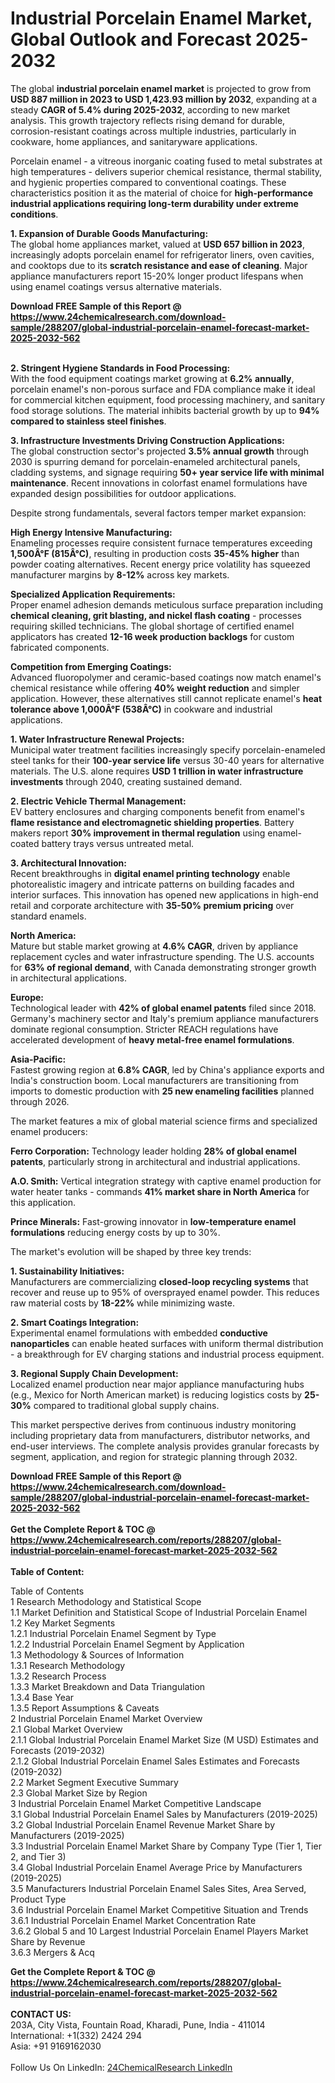<h1>Industrial Porcelain Enamel Market, Global Outlook and Forecast 2025-2032</h1><p>The global <strong>industrial porcelain enamel market</strong> is projected to grow from <strong>USD 887 million in 2023 to USD 1,423.93 million by 2032</strong>, expanding at a steady <strong>CAGR of 5.4% during 2025-2032</strong>, according to new market analysis. This growth trajectory reflects rising demand for durable, corrosion-resistant coatings across multiple industries, particularly in cookware, home appliances, and sanitaryware applications.</p><p>Porcelain enamel - a vitreous inorganic coating fused to metal substrates at high temperatures - delivers superior chemical resistance, thermal stability, and hygienic properties compared to conventional coatings. These characteristics position it as the material of choice for <strong>high-performance industrial applications requiring long-term durability under extreme conditions</strong>.</p><p><strong>1. Expansion of Durable Goods Manufacturing:</strong><br>
The global home appliances market, valued at <strong>USD 657 billion in 2023</strong>, increasingly adopts porcelain enamel for refrigerator liners, oven cavities, and cooktops due to its <strong>scratch resistance and ease of cleaning</strong>. Major appliance manufacturers report 15-20% longer product lifespans when using enamel coatings versus alternative materials.</p><div><b>Download FREE Sample of this Report @ 
            <a href="https://www.24chemicalresearch.com/download-sample/288207/global-industrial-porcelain-enamel-forecast-market-2025-2032-562">
            https://www.24chemicalresearch.com/download-sample/288207/global-industrial-porcelain-enamel-forecast-market-2025-2032-562</a></b></div><br><p><strong>2. Stringent Hygiene Standards in Food Processing:</strong><br>
With the food equipment coatings market growing at <strong>6.2% annually</strong>, porcelain enamel's non-porous surface and FDA compliance make it ideal for commercial kitchen equipment, food processing machinery, and sanitary food storage solutions. The material inhibits bacterial growth by up to <strong>94% compared to stainless steel finishes</strong>.</p><p><strong>3. Infrastructure Investments Driving Construction Applications:</strong><br>
The global construction sector's projected <strong>3.5% annual growth</strong> through 2030 is spurring demand for porcelain-enameled architectural panels, cladding systems, and signage requiring <strong>50+ year service life with minimal maintenance</strong>. Recent innovations in colorfast enamel formulations have expanded design possibilities for outdoor applications.</p><p>Despite strong fundamentals, several factors temper market expansion:</p><p><strong>High Energy Intensive Manufacturing:</strong><br>
	Enameling processes require consistent furnace temperatures exceeding <strong>1,500Â°F (815Â°C)</strong>, resulting in production costs <strong>35-45% higher</strong> than powder coating alternatives. Recent energy price volatility has squeezed manufacturer margins by <strong>8-12%</strong> across key markets.</p><p><strong>Specialized Application Requirements:</strong><br>
	Proper enamel adhesion demands meticulous surface preparation including <strong>chemical cleaning, grit blasting, and nickel flash coating</strong> - processes requiring skilled technicians. The global shortage of certified enamel applicators has created <strong>12-16 week production backlogs</strong> for custom fabricated components.</p><p><strong>Competition from Emerging Coatings:</strong><br>
	Advanced fluoropolymer and ceramic-based coatings now match enamel's chemical resistance while offering <strong>40% weight reduction</strong> and simpler application. However, these alternatives still cannot replicate enamel's <strong>heat tolerance above 1,000Â°F (538Â°C)</strong> in cookware and industrial applications.</p><p><strong>1. Water Infrastructure Renewal Projects:</strong><br>
Municipal water treatment facilities increasingly specify porcelain-enameled steel tanks for their <strong>100-year service life</strong> versus 30-40 years for alternative materials. The U.S. alone requires <strong>USD 1 trillion in water infrastructure investments</strong> through 2040, creating sustained demand.</p><p><strong>2. Electric Vehicle Thermal Management:</strong><br>
EV battery enclosures and charging components benefit from enamel's <strong>flame resistance and electromagnetic shielding properties</strong>. Battery makers report <strong>30% improvement in thermal regulation</strong> using enamel-coated battery trays versus untreated metal.</p><p><strong>3. Architectural Innovation:</strong><br>
Recent breakthroughs in <strong>digital enamel printing technology</strong> enable photorealistic imagery and intricate patterns on building facades and interior surfaces. This innovation has opened new applications in high-end retail and corporate architecture with <strong>35-50% premium pricing</strong> over standard enamels.</p><p><strong>North America:</strong><br>
Mature but stable market growing at <strong>4.6% CAGR</strong>, driven by appliance replacement cycles and water infrastructure spending. The U.S. accounts for <strong>63% of regional demand</strong>, with Canada demonstrating stronger growth in architectural applications.</p><p><strong>Europe:</strong><br>
Technological leader with <strong>42% of global enamel patents</strong> filed since 2018. Germany's machinery sector and Italy's premium appliance manufacturers dominate regional consumption. Stricter REACH regulations have accelerated development of <strong>heavy metal-free enamel formulations</strong>.</p><p><strong>Asia-Pacific:</strong><br>
Fastest growing region at <strong>6.8% CAGR</strong>, led by China's appliance exports and India's construction boom. Local manufacturers are transitioning from imports to domestic production with <strong>25 new enameling facilities</strong> planned through 2026.</p><p>The market features a mix of global material science firms and specialized enamel producers:</p><p><strong>Ferro Corporation:</strong> Technology leader holding <strong>28% of global enamel patents</strong>, particularly strong in architectural and industrial applications.</p><p><strong>A.O. Smith:</strong> Vertical integration strategy with captive enamel production for water heater tanks - commands <strong>41% market share in North America</strong> for this application.</p><p><strong>Prince Minerals:</strong> Fast-growing innovator in <strong>low-temperature enamel formulations</strong> reducing energy costs by up to 30%.</p><p>The market's evolution will be shaped by three key trends:</p><p><strong>1. Sustainability Initiatives:</strong><br>
Manufacturers are commercializing <strong>closed-loop recycling systems</strong> that recover and reuse up to 95% of oversprayed enamel powder. This reduces raw material costs by <strong>18-22%</strong> while minimizing waste.</p><p><strong>2. Smart Coatings Integration:</strong><br>
Experimental enamel formulations with embedded <strong>conductive nanoparticles</strong> can enable heated surfaces with uniform thermal distribution - a breakthrough for EV charging stations and industrial process equipment.</p><p><strong>3. Regional Supply Chain Development:</strong><br>
Localized enamel production near major appliance manufacturing hubs (e.g., Mexico for North American market) is reducing logistics costs by <strong>25-30%</strong> compared to traditional global supply chains.</p><p>This market perspective derives from continuous industry monitoring including proprietary data from manufacturers, distributor networks, and end-user interviews. The complete analysis provides granular forecasts by segment, application, and region for strategic planning through 2032.</p><div><b>Download FREE Sample of this Report @ 
            <a href="https://www.24chemicalresearch.com/download-sample/288207/global-industrial-porcelain-enamel-forecast-market-2025-2032-562">
            https://www.24chemicalresearch.com/download-sample/288207/global-industrial-porcelain-enamel-forecast-market-2025-2032-562</a></b></div><br><div><b>Get the Complete Report & TOC @ 
            <a href="https://www.24chemicalresearch.com/reports/288207/global-industrial-porcelain-enamel-forecast-market-2025-2032-562">
            https://www.24chemicalresearch.com/reports/288207/global-industrial-porcelain-enamel-forecast-market-2025-2032-562</a></b></div><br>
            <b>Table of Content:</b><p>Table of Contents<br />
1 Research Methodology and Statistical Scope<br />
1.1 Market Definition and Statistical Scope of Industrial Porcelain Enamel<br />
1.2 Key Market Segments<br />
1.2.1 Industrial Porcelain Enamel Segment by Type<br />
1.2.2 Industrial Porcelain Enamel Segment by Application<br />
1.3 Methodology & Sources of Information<br />
1.3.1 Research Methodology<br />
1.3.2 Research Process<br />
1.3.3 Market Breakdown and Data Triangulation<br />
1.3.4 Base Year<br />
1.3.5 Report Assumptions & Caveats<br />
2 Industrial Porcelain Enamel Market Overview<br />
2.1 Global Market Overview<br />
2.1.1 Global Industrial Porcelain Enamel Market Size (M USD) Estimates and Forecasts (2019-2032)<br />
2.1.2 Global Industrial Porcelain Enamel Sales Estimates and Forecasts (2019-2032)<br />
2.2 Market Segment Executive Summary<br />
2.3 Global Market Size by Region<br />
3 Industrial Porcelain Enamel Market Competitive Landscape<br />
3.1 Global Industrial Porcelain Enamel Sales by Manufacturers (2019-2025)<br />
3.2 Global Industrial Porcelain Enamel Revenue Market Share by Manufacturers (2019-2025)<br />
3.3 Industrial Porcelain Enamel Market Share by Company Type (Tier 1, Tier 2, and Tier 3)<br />
3.4 Global Industrial Porcelain Enamel Average Price by Manufacturers (2019-2025)<br />
3.5 Manufacturers Industrial Porcelain Enamel Sales Sites, Area Served, Product Type<br />
3.6 Industrial Porcelain Enamel Market Competitive Situation and Trends<br />
3.6.1 Industrial Porcelain Enamel Market Concentration Rate<br />
3.6.2 Global 5 and 10 Largest Industrial Porcelain Enamel Players Market Share by Revenue<br />
3.6.3 Mergers & Acq</p><div><b>Get the Complete Report & TOC @ 
            <a href="https://www.24chemicalresearch.com/reports/288207/global-industrial-porcelain-enamel-forecast-market-2025-2032-562">
            https://www.24chemicalresearch.com/reports/288207/global-industrial-porcelain-enamel-forecast-market-2025-2032-562</a></b></div><br><b>CONTACT US:</b><br>
            203A, City Vista, Fountain Road, Kharadi, Pune, India - 411014<br>
            International: +1(332) 2424 294<br>
            Asia: +91 9169162030 <br><br>
            Follow Us On LinkedIn: <a href="https://www.linkedin.com/company/24chemicalresearch/">24ChemicalResearch LinkedIn</a>